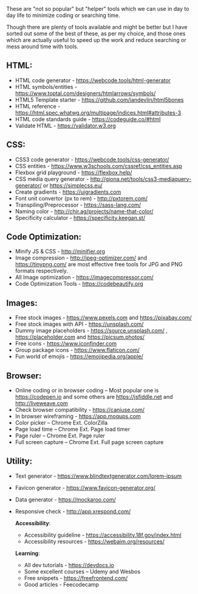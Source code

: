 These are "not so popular" but "helper" tools which we can use in day to day life to minimize coding or searching time.​

Though there are plenty of tools available and might be better but I have sorted out some of the best of these, as per my choice, and those ones which are actually useful to speed up the work and reduce searching or mess around time with tools.

## HTML:
* HTML code generator - https://webcode.tools/html-generator​
* HTML symbols/entities - https://www.toptal.com/designers/htmlarrows/symbols/
* HTML5 Template starter - https://github.com/iandevlin/html5bones​
* HTML reference - https://html.spec.whatwg.org/multipage/indices.html#attributes-3​
* HTML code standards guide - https://codeguide.co/#html​
* Validate HTML - https://validator.w3.org


## CSS:
* CSS3 code generator - https://webcode.tools/css-generator/​
* CSS entities - https://www.w3schools.com/cssref/css_entities.asp
* Flexbox grid playground -  https://flexbox.help/
* CSS media query generator -  http://giona.net/tools/css3-mediaquery-generator/ or https://simplecss.eu/​
* Create gradients - https://uigradients.com​
* Font unit convertor (px to rem) - http://pxtorem.com/
* Transpiling/Preprocessor - https://sass-lang.com/​
* Naming color - http://chir.ag/projects/name-that-color/​
* Specificity calculator - https://specificity.keegan.st/


## Code Optimization​:
* Minify JS & CSS - http://minifier.org
* Image compression - http://jpeg-optimizer.com/ and  https://tinypng.com/ are most effective free tools for JPG and PNG formats respectively.​
* All Image optimization - https://imagecompressor.com/​
* Code Optimization Tools - https://codebeautify.org
 ​

## Images:
* Free stock images - https://www.pexels.com  and https://pixabay.com/​
* Free stock images with API - https://unsplash.com/​
* Dummy image placeholders - https://source.unsplash.com/ , ​https://placeholder.com and https://picsum.photos/​
* Free icons - https://www.iconfinder.com​
* Group package icons - https://www.flaticon.com/​
* Fun world of emojis - https://emojipedia.org/apple/​


## Browser:
* Online coding or in browser coding – Most popular one is https://codepen.io  and some others are https://jsfiddle.net and  http://liveweave.com​
* Check browser compatibility - https://caniuse.com/​
* In browser wireframing - https://app.moqups.com​
* Color picker – Chrome Ext. ColorZilla​
* Page load time – Chrome Ext.  Page load timer 
* Page ruler – Chrome Ext.  Page ruler
* Full screen capture – Chrome Ext. Full page screen capture


## Utility:
* Text generator - https://www.blindtextgenerator.com/lorem-ipsum​
* Favicon generator - https://www.favicon-generator.org/​
* Data generator - https://mockaroo.com/​
* Responsive check - http://app.xrespond.com/​

	**Accessibility**:
	* Accessibility guideline - https://accessibility.18f.gov/index.html​
	* Accessibility resources - https://webaim.org/resources/

	**Learning**:
	* All dev tutorials - https://devdocs.io​​
	* Some excellent courses – Udemy and  Wesbos
	* Free snippets - https://freefrontend.com/​
	* Good articles - Feecodecamp​


